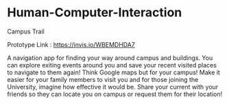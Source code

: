 # Human-Computer-Interaction

Campus Trail

Prototype Link : 
https://invis.io/WBEMDHDA7


A navigation app for finding your way around campus and buildings.
You can explore exiting events around you and save your recent visited places to navigate to them again!
Think Google maps but for your campus!
Make it easier for your family members to visit you and for those joining the University, imagine how effective it would be.
Share your current with your friends so they can locate you on campus or request them for their location!
